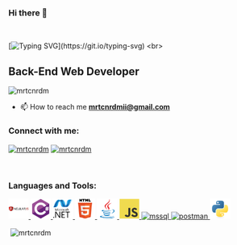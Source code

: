 ### Hi there 👋

<!--
**mrtcnrdm/mrtcnrdm** is a ✨ _special_ ✨ repository because its `README.md` (this file) appears on your GitHub profile.

Here are some ideas to get you started:

- 🔭 I’m currently working on ...
- 🌱 I’m currently learning ...
- 👯 I’m looking to collaborate on ...
- 🤔 I’m looking for help with ...
- 💬 Ask me about ...
- 📫 How to reach me: ...
- 😄 Pronouns: ...
- ⚡ Fun fact: ...
-->

<br>


[![Typing SVG](https://readme-typing-svg.herokuapp.com?color=772953&size=40&center=true&vCenter=true&lines=+Hi👋%2C+I'm+Mert.)](https://git.io/typing-svg)
<br>
<h2>Back-End Web Developer</h2>


<p align="left"> <img src="https://komarev.com/ghpvc/?username=mrtcnrdm&label=Profile%20views&color=0e75b6&style=flat" alt="mrtcnrdm" /> </p>

- 📫 How to reach me **mrtcnrdmii@gmail.com**

<h3 align="left">Connect with me:</h3>
<p align="left">
<a href="https://linkedin.com/in/mrtcnrdm" target="blank"><img align="center" src="https://cdn.jsdelivr.net/npm/simple-icons@3.0.1/icons/linkedin.svg" alt="mrtcnrdm" height="30" width="40" /></a>
<a href="https://www.instagram.com/mrtcnrdm/" target="blank"><img align="center" src="https://cdn.jsdelivr.net/npm/simple-icons@3.0.1/icons/instagram.svg" alt="mrtcnrdm" height="30" width="40" /></a>

</p>
<br>


<h3 align="left">Languages and Tools:</h3>
<p align="left"> 
<a href="https://angular.io" target="_blank"> <img src="https://raw.githubusercontent.com/devicons/devicon/master/icons/angularjs/angularjs-original-wordmark.svg" alt="angularjs" width="40" height="40"/> </a> 
<a href="https://www.w3schools.com/cs/" target="_blank"> <img src="https://raw.githubusercontent.com/devicons/devicon/master/icons/csharp/csharp-original.svg" alt="csharp" width="40" height="40"/> </a> 
<a href="https://dotnet.microsoft.com/" target="_blank"> <img src="https://raw.githubusercontent.com/devicons/devicon/master/icons/dot-net/dot-net-original-wordmark.svg" alt="dotnet" width="40" height="40"/> </a> 
<a href="https://www.w3.org/html/" target="_blank"> <img src="https://raw.githubusercontent.com/devicons/devicon/master/icons/html5/html5-original-wordmark.svg" alt="html5" width="40" height="40"/> </a> 
<a href="https://www.java.com" target="_blank"> <img src="https://raw.githubusercontent.com/devicons/devicon/master/icons/java/java-original.svg" alt="java" width="40" height="40"/> </a> 
<a href="https://developer.mozilla.org/en-US/docs/Web/JavaScript" target="_blank"> <img src="https://raw.githubusercontent.com/devicons/devicon/master/icons/javascript/javascript-original.svg" alt="javascript" width="40" height="40"/> </a> 
<a href="https://www.microsoft.com/en-us/sql-server" target="_blank"> <img src="https://www.svgrepo.com/show/303229/microsoft-sql-server-logo.svg" alt="mssql" width="40" height="40"/> </a> 
<a href="https://postman.com" target="_blank"> <img src="https://www.vectorlogo.zone/logos/getpostman/getpostman-icon.svg" alt="postman" width="40" height="40"/> </a> 
<a href="https://www.python.org" target="_blank"> <img src="https://raw.githubusercontent.com/devicons/devicon/master/icons/python/python-original.svg" alt="python" width="40" height="40"/> </a> 

<br>
<p>&nbsp;<img align="center" src="https://github-readme-stats.vercel.app/api?username=mrtcnrdm&show_icons=true&locale=en" alt="mrtcnrdm" /></p>
